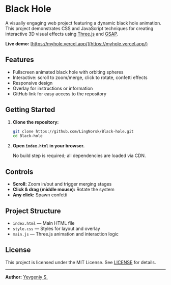 # Black Hole

A visually engaging web project featuring a dynamic black hole animation. This project demonstrates CSS and JavaScript techniques for creating interactive 3D visual effects using [Three.js](https://threejs.org/) and [GSAP](https://greensock.com/gsap/).

**Live demo:** [https://myhole.vercel.app/](https://myhole.vercel.app/)

## Features

- Fullscreen animated black hole with orbiting spheres
- Interactive: scroll to zoom/merge, click to rotate, confetti effects
- Responsive design
- Overlay for instructions or information
- GitHub link for easy access to the repository

## Getting Started

1. **Clone the repository:**
   ```bash
   git clone https://github.com/LingNorsk/Black-hole.git
   cd Black-hole
   ```

2. **Open `index.html` in your browser.**

   No build step is required; all dependencies are loaded via CDN.

## Controls

- **Scroll:** Zoom in/out and trigger merging stages
- **Click & drag (middle mouse):** Rotate the system
- **Any click:** Spawn confetti

## Project Structure

- `index.html` — Main HTML file
- `style.css` — Styles for layout and overlay
- `main.js` — Three.js animation and interaction logic

## License

This project is licensed under the MIT License. See [LICENSE](LICENSE) for details.

---

**Author:** [Yevgeniy S.](https://github.com/LingNorsk)